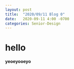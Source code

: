 ```yaml
---
layout: post
title:  "2020/09/11 Blog 0"
date:   2020-09-11 4:00 -0700
categories: Senior-Design
---
```

<h1>hello</h1>
<p><strong>yeoeyooeyo<strong></p>
